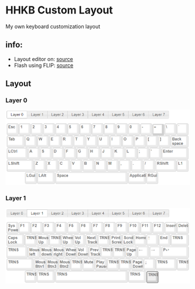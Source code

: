 # HHKB Custom Layout
My own keyboard customization layout  

## info: 
- Layout editor on: [source](http://www.tmk-kbd.com/tmk_keyboard/editor/unimap/?hhkb)
- Flash using FLIP: [source](https://www.softpedia.com/get/Programming/Other-Programming-Files/Atmel-Flip.shtml)

## Layout
### Layer 0
![hhkb layer 0](./images/hhkblayer0.PNG)

### Layer 1
![hhkb layer 1](./images/hhkblayer1a.PNG)
